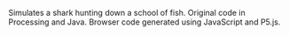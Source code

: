 Simulates a shark hunting down a school of fish. Original code in Processing and Java. Browser code generated using JavaScript and P5.js.

